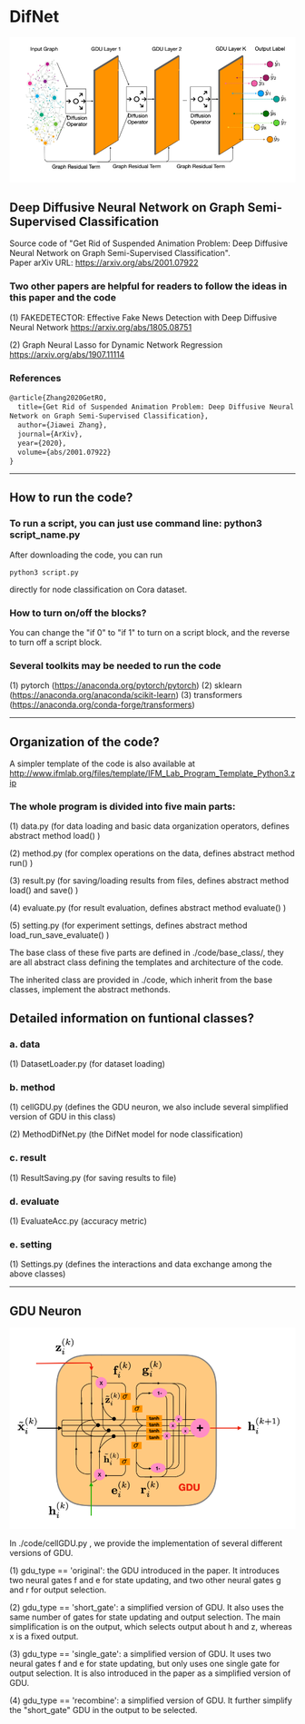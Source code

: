 # DifNet

![Deep Diffusive Neural Network Model Architecture](./result/framework.png)

## Deep Diffusive Neural Network on Graph Semi-Supervised Classification

Source code of "Get Rid of Suspended Animation Problem: Deep Diffusive Neural Network on Graph Semi-Supervised Classification". </br>
Paper arXiv URL: https://arxiv.org/abs/2001.07922

### Two other papers are helpful for readers to follow the ideas in this paper and the code

(1) FAKEDETECTOR: Effective Fake News Detection with Deep Diffusive Neural Network https://arxiv.org/abs/1805.08751

(2) Graph Neural Lasso for Dynamic Network Regression https://arxiv.org/abs/1907.11114

### References

```
@article{Zhang2020GetRO,
  title={Get Rid of Suspended Animation Problem: Deep Diffusive Neural Network on Graph Semi-Supervised Classification},
  author={Jiawei Zhang},
  journal={ArXiv},
  year={2020},
  volume={abs/2001.07922}
}
```

************************************************************************************************

## How to run the code?

### To run a script, you can just use command line: python3 script_name.py

After downloading the code, you can run
```
python3 script.py
```
directly for node classification on Cora dataset.

### How to turn on/off the blocks?

You can change the "if 0" to "if 1" to turn on a script block, and the reverse to turn off a script block.

### Several toolkits may be needed to run the code
(1) pytorch (https://anaconda.org/pytorch/pytorch)
(2) sklearn (https://anaconda.org/anaconda/scikit-learn) 
(3) transformers (https://anaconda.org/conda-forge/transformers) 

************************************************************************************************

## Organization of the code?

A simpler template of the code is also available at http://www.ifmlab.org/files/template/IFM_Lab_Program_Template_Python3.zip

### The whole program is divided into five main parts:

(1) data.py (for data loading and basic data organization operators, defines abstract method load() )

(2) method.py (for complex operations on the data, defines abstract method run() )

(3) result.py (for saving/loading results from files, defines abstract method load() and save() )

(4) evaluate.py (for result evaluation, defines abstract method evaluate() )

(5) setting.py (for experiment settings, defines abstract method load_run_save_evaluate() )

The base class of these five parts are defined in ./code/base_class/, they are all abstract class defining the templates and architecture of the code.

The inherited class are provided in ./code, which inherit from the base classes, implement the abstract methonds.


## Detailed information on funtional classes?

### a. data

(1) DatasetLoader.py (for dataset loading)


### b. method

(1) cellGDU.py (defines the GDU neuron, we also include several simplified version of GDU in this class)

(2) MethodDifNet.py (the DifNet model for node classification)


### c. result

(1) ResultSaving.py (for saving results to file)


### d. evaluate

(1) EvaluateAcc.py (accuracy metric)


### e. setting

(1) Settings.py (defines the interactions and data exchange among the above classes)


************************************************************************************************

## GDU Neuron

![GDU Neuron Architecture](./result/gdu.png)

In ./code/cellGDU.py , we provide the implementation of several different versions of GDU.

(1) gdu_type == 'original': the GDU introduced in the paper. It introduces two neural gates f and e for state updating, and two other neural gates g and r for output selection.

(2) gdu_type == 'short_gate': a simplified version of GDU. It also uses the same number of gates for state updating and output selection. The main simplification is on the output, which selects output about h and z, whereas x is a fixed output.

(3) gdu_type == 'single_gate': a simplified version of GDU. It uses two neural gates f and e for state updating, but only uses one single gate for output selection. It is also introduced in the paper as a simplified version of GDU.

(4) gdu_type == 'recombine': a simplified version of GDU. It further simplify the "short_gate" GDU in the output to be selected.



